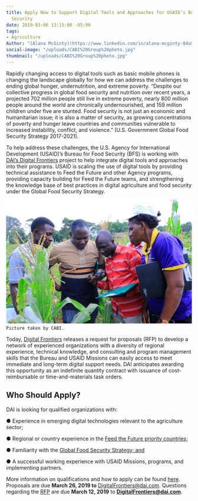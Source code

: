 ```yaml
---
title: Apply Now to Support Digital Tools and Approaches for USAID’s Bureau for Food
  Security
date: 2019-03-06 13:15:00 -05:00
tags:
- Agriculture
Author: "[Alana McGinty](https://www.linkedin.com/in/alana-mcginty-04a91657/)"
social-image: "/uploads/CABI%20Group%20photo.jpg"
thumbnail: "/uploads/CABI%20Group%20photo.jpg"
---
```


Rapidly changing access to digital tools such as basic mobile phones is changing the landscape globally for how we can address the challenges to ending global hunger, undernutrition, and extreme poverty. “Despite our collective progress in global food security and nutrition over recent years, a projected 702 million people still live in extreme poverty, nearly 800 million people around the world are chronically undernourished, and 159 million children under five are stunted. Food security is not just an economic and humanitarian issue; it is also a matter of security, as growing concentrations of poverty and hunger leave countries and communities vulnerable to increased instability, conflict, and violence.” (U.S. Government Global Food Security Strategy 2017-2021).

To help address these challenges, the U.S. Agency for International Development (USAID)’s Bureau for Food Security (BFS) is working with [DAI’s Digital Frontiers](https://www.dai.com/our-work/projects/worldwide-digital-frontiers-df) project to help integrate digital tools and approaches into their programs. USAID is scaling the use of digital tools by providing technical assistance to Feed the Future and other Agency programs, providing capacity building for Feed the Future teams, and strengthening the knowledge base of best practices in digital agriculture and food security under the Global Food Security Strategy.

![CABI Group photo.jpg](/uploads/CABI%20Group%20photo.jpg)
`Picture taken by CABI.`

Today, [Digital Frontiers](https://www.dai.com/our-work/projects/worldwide-digital-frontiers-df) releases a request for proposals (RFP) to develop a network of experienced organizations with a diversity of regional experience, technical knowledge, and consulting and program management skills that the Bureau and USAID Missions can easily access to meet immediate and long-term digital support needs. DAI anticipates awarding this opportunity as an indefinite quantity contract with issuance of cost-reimbursable or time-and-materials task orders.

## Who Should Apply?

DAI is looking for qualified organizations with:

● Experience in emerging digital technologies relevant to the agriculture sector;

● Regional or country experience in the [Feed the Future priority countries;](https://www.usaid.gov/what-we-do/agriculture-and-food-security/increasing-food-security-through-feed-future)

● Familiarity with the [Global Food Security Strategy; and](https://www.usaid.gov/what-we-do/agriculture-and-food-security/us-government-global-food-security-strategy)

● A successful working experience with USAID Missions, programs, and implementing partners.

More information on qualifications and how to apply can be found [here](https://drive.google.com/file/d/1Atd0tcejz_ZTd4Y-HxAIeX51fGM9BLiB/view?usp=sharing). Proposals are due **March 26, 2019 to** DigitalFrontiers@dai.com. Questions regarding the [RFP](https://drive.google.com/file/d/1Atd0tcejz_ZTd4Y-HxAIeX51fGM9BLiB/view?usp=sharing) are due **March 12, 2019** to **DigitalFrontiers@dai.com**.